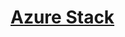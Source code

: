 # [Azure Stack](https://docs.microsoft.com/en-us/azure-stack/operator/azure-stack-overview?view=azs-2002)
